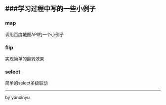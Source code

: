 ###学习过程中写的一些小例子
---
### map
调用百度地图API的一个小例子

### flip
实现简单的翻转效果

### select
简单的select多级联动

---
by yanxinyu